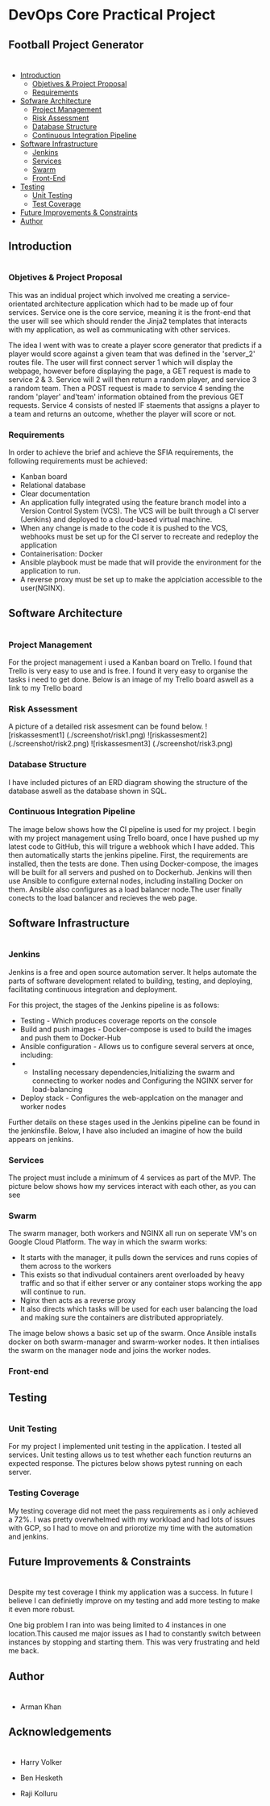 # DevOps Core Practical Project
## Football Project Generator
# 
#
* [Introduction](#Introduction) 
  * [Objetives & Project Proposal](#)
  * [Requirements](#)
* [Sofware Architecture](#architecture)
  * [Project Management](#trello)
  * [Risk Assessment](#risk)
  * [Database Structure](#entity-relationship-diagram)
  * [Continuous Integration Pipeline](#CI)
* [Software Infrastructure](#softwareinfrastructure)
  * [Jenkins](#jenkins)
  * [Services](#SERVICES)
  * [Swarm](#Swarmconfig)
  * [Front-End](#FrontEnd)
* [Testing](#Testing)
  * [Unit Testing](#Unitteting)
  * [Test Coverage](#testcoverage)
* [Future Improvements & Constraints](#FutureImprovementsandproblems)
* [Author](#Author)

## Introduction 
#

### Objetives & Project Proposal

This was an indidual project which involved me creating a service-orientated architecture application which had to be made up of four services. Service one is the core service, meaning it is the front-end that the user will see which should render the Jinja2 templates that interacts with my application, as well as communicating with other services.

The idea I went with was to create a player score generator that predicts if a player would score against a given team that was defined in the 'server_2' routes file. The user will first connect server 1 which will display the webpage, however before displaying the page, a GET request is made to service 2 & 3. Service will 2 will then return a random player, and service 3 a random team. Then a POST request is made to service 4 sending the random 'player' and'team' information obtained from the previous GET requests. Service 4 consists of nested IF staements that assigns a player to a team and returns an outcome, whether the player will score or not.

### Requirements

In order to achieve the brief and achieve the SFIA requirements, the following requirements must be achieved:

* Kanban board
* Relational database 
* Clear documentation 
* An application fully integrated using the feature branch model into a Version Control System (VCS). The VCS will be built through a CI server (Jenkins) and deployed to a cloud-based virtual machine. 
* When any change is made to the code it is pushed to the VCS, webhooks must be set up for the CI server to recreate and redeploy the application
* Containerisation: Docker
* Ansible playbook must be made that will provide the environment for the application to run.
* A reverse proxy must be set up to make the applciation accessible to the user(NGINX).

## Software Architecture
#
### Project Management
For the project management i used a Kanban board on Trello. I found that Trello is very easy to use and is free.
I found it very easy to organise the tasks i need to get done. Below is an image of my Trello board aswell as a link to my Trello board
### Risk Assessment
A picture of a detailed risk assesment can be found below.
![riskassesment1] (./screenshot/risk1.png)
![riskassesment2] (./screenshot/risk2.png)
![riskassesment3] (./screenshot/risk3.png)


### Database Structure
I have included pictures of an ERD diagram showing the structure of the database aswell as the database shown in SQL.


### Continuous Integration Pipeline
The image below shows how the CI pipeline is used for my project. I begin with my project management using Trello board, once I have pushed up my latest code to GitHub, this will trigure a webhook which I have added. This then automatically starts the jenkins pipeline. First, the requirements are installed, then the tests are done. Then using Docker-compose, the images will be built for all servers and pushed on to Dockerhub. Jenkins will then use Ansible to configure external nodes, including installing Docker on them. Ansible also configures as a load balancer node.The user finally conects to the load balancer and recieves the web page.

## Software Infrastructure
#
### Jenkins 
Jenkins is a free and open source automation server. It helps automate the parts of software development related to building, testing, and deploying, facilitating continuous integration and deployment. 

For this project, the stages of the Jenkins pipeline is as follows: 
* Testing - Which produces coverage reports on the console
* Build and push images - Docker-compose is used to build the images and push them to Docker-Hub
* Ansible configuration - Allows us to configure several servers at once, including:
* * Installing necessary dependencies,Initializing the swarm and connecting to worker nodes and Configuring the NGINX server for load-balancing
* Deploy stack - Configures the web-applcation on the manager and worker nodes

Further details on these stages used in the Jenkins pipeline can be found in the jenkinsfile. Below, I have also included an imagine of how the build appears on jenkins.

### Services

The project must include a minimum of 4 services as part of the MVP. The picture below shows how my services interact with each other, as you can see

### Swarm
The swarm manager, both workers and NGINX all run on seperate VM's on Google Cloud Platform. The way in which the swarm works:
- It starts with the manager, it pulls down the services and runs copies of them across to the workers
- This exists so that indivudual containers arent overloaded by heavy traffic and so that if either server or any container stops working the app will continue to run.
- Nginx then acts as a reverse proxy
- It also directs which tasks will be used for each user balancing the load and making sure the containers are distributed appropriately.

The image below shows a basic set up of the swarm. Once Ansible installs docker on both swarm-manager and swarm-worker nodes. It then intialises the swarm on the manager node and joins the worker nodes.

### Front-end

## Testing 
#
### Unit Testing
For my project I implemented unit testing in the application. I tested all services. Unit testing allows us to test whether each function reuturns an expected response. The pictures below shows pytest running on each server.
### Testing Coverage
My testing coverage did not meet the pass requirements as i only achieved a 72%. I was pretty overwhelmed with my workload and had lots of issues with GCP, so I had to move on and priorotize my time with the automation and jenkins.
## Future Improvements & Constraints
#

Despite my test coverage I think my application was a success. In future I believe I can definietly improve on my testing and add more testing to make it even more robust.

One big problem I ran into was being limited to 4 instances in one location.This caused me major issues as I had to constantly switch between instances by stopping and starting them. This was very frustrating and held me back.



## Author
#
- Arman Khan
## Acknowledgements
#
- Harry Volker

- Ben Hesketh

- Raji Kolluru






